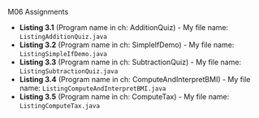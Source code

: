 M06 Assignments
- **Listing 3.1** (Program name in ch: AdditionQuiz) - My file name: `ListingAdditionQuiz.java`
- **Listing 3.2** (Program name in ch: SimpleIfDemo) - My file name: `ListingSimpleIfDemo.java`
- **Listing 3.3** (Program name in ch: SubtractionQuiz) - My file name: `ListingSubtractionQuiz.java`
- **Listing 3.4** (Program name in ch: ComputeAndInterpretBMI) - My file name: `ListingComputeAndInterpretBMI.java`
- **Listing 3.5** (Program name in ch: ComputeTax) - My file name: `ListingComputeTax.java`
